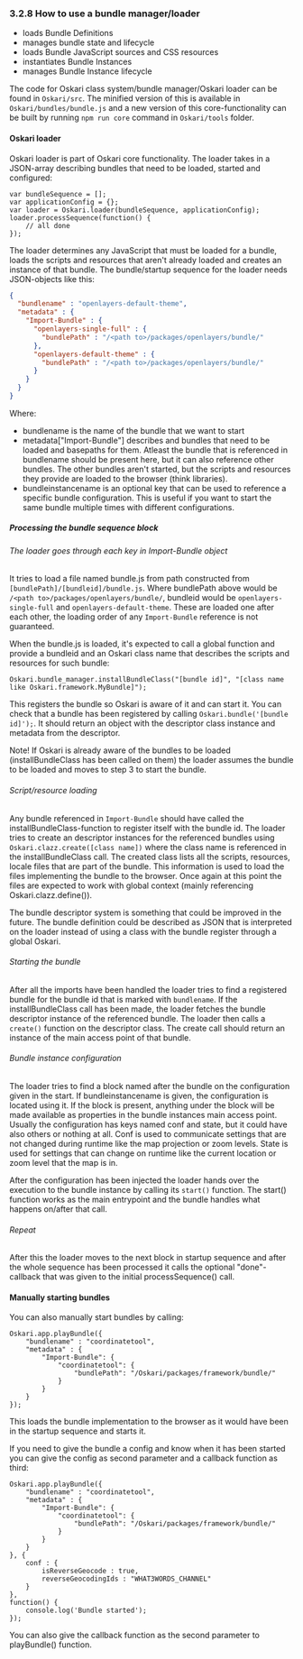 ### 3.2.8 How to use a bundle manager/loader

* loads Bundle Definitions
* manages bundle state and lifecycle
* loads Bundle JavaScript sources and CSS resources
* instantiates Bundle Instances
* manages Bundle Instance lifecycle

The code for Oskari class system/bundle manager/Oskari loader can be found in `Oskari/src`. The minified version of this is available in `Oskari/bundles/bundle.js` and a new version of this core-functionality can be built by running `npm run core` command in `Oskari/tools` folder.

#### Oskari loader

Oskari loader is part of Oskari core functionality. The loader takes in a JSON-array describing bundles that need to be loaded, started and configured:

    var bundleSequence = [];
    var applicationConfig = {};
    var loader = Oskari.loader(bundleSequence, applicationConfig);
    loader.processSequence(function() {
        // all done
    });

The loader determines any JavaScript that must be loaded for a bundle, loads the scripts and resources that aren't already loaded and creates an instance of that bundle. The bundle/startup sequence for the loader needs JSON-objects like this:

```json
{
  "bundlename" : "openlayers-default-theme",
  "metadata" : {
    "Import-Bundle" : {
      "openlayers-single-full" : {
        "bundlePath" : "/<path to>/packages/openlayers/bundle/"
      },
      "openlayers-default-theme" : {
        "bundlePath" : "/<path to>/packages/openlayers/bundle/"
      }
    }
  }
}
```
Where:
- bundlename is the name of the bundle that we want to start
- metadata["Import-Bundle"] describes and bundles that need to be loaded and basepaths for them. Atleast the bundle that is referenced in bundlename should be present here, but it can also reference other bundles. The other bundles aren't started, but the scripts and resources they provide are loaded to the browser (think libraries).
- bundleinstancename is an optional key that can be used to reference a specific bundle configuration. This is useful if you want to start the same bundle multiple times with different configurations.

##### Processing the bundle sequence block

###### The loader goes through each key in Import-Bundle object

It tries to load a file named bundle.js from path constructed from `[bundlePath]/[bundleid]/bundle.js`. Where bundlePath above would be `/<path to>/packages/openlayers/bundle/`, bundleid would be `openlayers-single-full` and `openlayers-default-theme`. These are loaded one after each other, the loading order of any `Import-Bundle` reference is not guaranteed.

When the bundle.js is loaded, it's expected to call a global function and provide a bundleid and an Oskari class name that describes the scripts and resources for such bundle:

    Oskari.bundle_manager.installBundleClass("[bundle id]", "[class name like Oskari.framework.MyBundle]");

This registers the bundle so Oskari is aware of it and can start it. You can check that a bundle has been registered by calling `Oskari.bundle('[bundle id]');`. It should return an object with the descriptor class instance and metadata from the descriptor.

Note! If Oskari is already aware of the bundles to be loaded (installBundleClass has been called on them) the loader assumes the bundle to be loaded and moves to step 3 to start the bundle.

###### Script/resource loading

Any bundle referenced in `Import-Bundle` should have called the installBundleClass-function to register itself with the bundle id. The loader tries to create an descriptor instances for the referenced bundles using `Oskari.clazz.create([class name])` where the class name is referenced in the installBundleClass call. The created class lists all the scripts, resources, locale files that are part of the bundle. This information is used to load the files implementing the bundle to the browser. Once again at this point the files are expected to work with global context (mainly referencing Oskari.clazz.define()).

The bundle descriptor system is something that could be improved in the future. The bundle definition could be described as JSON that is interpreted on the loader instead of using a class with the bundle register through a global Oskari.

###### Starting the bundle

After all the imports have been handled the loader tries to find a registered bundle for the bundle id that is marked with `bundlename`. If the installBundleClass call has been made, the loader fetches the bundle descriptor instance of the referenced bundle. The loader then calls a `create()` function on the descriptor class. The create call should return an instance of the main access point of that bundle.

###### Bundle instance configuration

The loader tries to find a block named after the bundle on the configuration given in the start. If bundleinstancename is given, the configuration is located using it. If the block is present, anything under the block will be made available as properties in the bundle instances main access point. Usually the configuration has keys named conf and state, but it could have also others or nothing at all. Conf is used to communicate settings that are not changed during runtime like the map projection or zoom levels. State is used for settings that can change on runtime like the current location or zoom level that the map is in.

After the configuration has been injected the loader hands over the execution to the bundle instance by calling its `start()` function. The start() function works as the main entrypoint and the bundle handles what happens on/after that call.

###### Repeat

After this the loader moves to the next block in startup sequence and after the whole sequence has been processed it calls the optional "done"-callback that was given to the initial processSequence() call.

#### Manually starting bundles

You can also manually start bundles by calling:

    Oskari.app.playBundle({
        "bundlename" : "coordinatetool",
        "metadata" : {
            "Import-Bundle": {
                "coordinatetool": {
                    "bundlePath": "/Oskari/packages/framework/bundle/"
                }
            }
        }
    });

This loads the bundle implementation to the browser as it would have been in the startup sequence and starts it.

If you need to give the bundle a config and know when it has been started you can give the config as second parameter and a callback function as third:

    Oskari.app.playBundle({
        "bundlename" : "coordinatetool",
        "metadata" : {
            "Import-Bundle": {
                "coordinatetool": {
                    "bundlePath": "/Oskari/packages/framework/bundle/"
                }
            }
        }
    }, {
        conf : {
            isReverseGeocode : true,
            reverseGeocodingIds : "WHAT3WORDS_CHANNEL"
        }
    },
    function() {
        console.log('Bundle started');
    });

You can also give the callback function as the second parameter to playBundle() function.